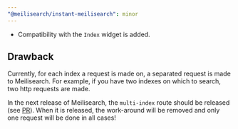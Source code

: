 ```yaml
---
"@meilisearch/instant-meilisearch": minor
---
```


- Compatibility with the `Index` widget is added.

## Drawback

Currently, for each index a request is made on, a separated request is made to Meilisearch. For example, if you have two indexes on which to search, two http requests are made.

In the next release of Meilisearch, the `multi-index` route should be released (see [PR](https://github.com/meilisearch/meilisearch/pull/3417)). When it is released, the work-around will be removed and only one request will be done in all cases!

